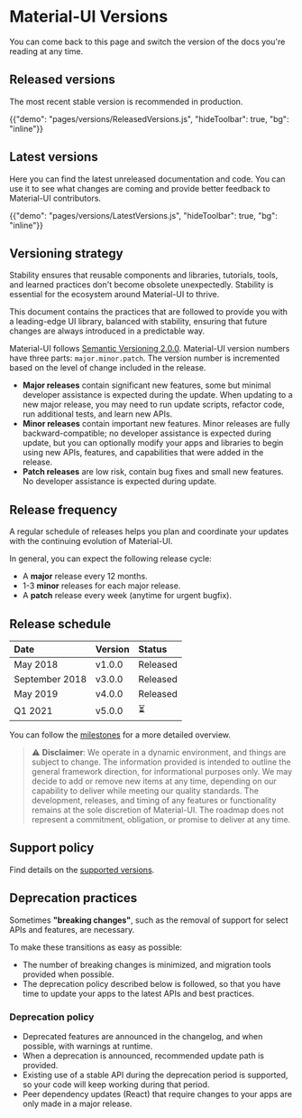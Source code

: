 # Material-UI Versions

<p class="description">You can come back to this page and switch the version of the docs you're reading at any time.</p>

## Released versions

The most recent stable version is recommended in production.

{{"demo": "pages/versions/ReleasedVersions.js", "hideToolbar": true, "bg": "inline"}}

## Latest versions

Here you can find the latest unreleased documentation and code.
You can use it to see what changes are coming and provide better feedback to Material-UI contributors.

{{"demo": "pages/versions/LatestVersions.js", "hideToolbar": true, "bg": "inline"}}

## Versioning strategy

Stability ensures that reusable components and libraries, tutorials, tools, and learned practices don't become obsolete unexpectedly. Stability is essential for the ecosystem around Material-UI to thrive.

This document contains the practices that are followed to provide you with a leading-edge UI library, balanced with stability, ensuring that future changes are always introduced in a predictable way.

Material-UI follows [Semantic Versioning 2.0.0](https://semver.org/).
Material-UI version numbers have three parts: `major.minor.patch`.
The version number is incremented based on the level of change included in the release.

- **Major releases** contain significant new features, some but minimal developer assistance is expected during the update. When updating to a new major release, you may need to run update scripts, refactor code, run additional tests, and learn new APIs.
- **Minor releases** contain important new features.
  Minor releases are fully backward-compatible; no developer assistance is expected during update, but you can optionally modify your apps and libraries to begin using new APIs, features, and capabilities that were added in the release.
- **Patch releases** are low risk, contain bug fixes and small new features.
  No developer assistance is expected during update.

## Release frequency

A regular schedule of releases helps you plan and coordinate your updates with the continuing evolution of Material-UI.

In general, you can expect the following release cycle:

- A **major** release every 12 months.
- 1-3 **minor** releases for each major release.
- A **patch** release every week (anytime for urgent bugfix).

## Release schedule

| Date           | Version | Status   |
| :------------- | :------ | :------- |
| May 2018       | v1.0.0  | Released |
| September 2018 | v3.0.0  | Released |
| May 2019       | v4.0.0  | Released |
| Q1 2021        | v5.0.0  | ⏳       |

You can follow the [milestones](https://github.com/mui-org/material-ui/milestones) for a more detailed overview.

> ⚠️ **Disclaimer**: We operate in a dynamic environment, and things are subject to change. The information provided is intended to outline the general framework direction, for informational purposes only. We may decide to add or remove new items at any time, depending on our capability to deliver while meeting our quality standards. The development, releases, and timing of any features or functionality remains at the sole discretion of Material-UI. The roadmap does not represent a commitment, obligation, or promise to deliver at any time.

## Support policy

Find details on the [supported versions](/getting-started/support/#supported-versions).

## Deprecation practices

Sometimes **"breaking changes"**, such as the removal of support for select APIs and features, are necessary.

To make these transitions as easy as possible:

- The number of breaking changes is minimized, and migration tools provided when possible.
- The deprecation policy described below is followed, so that you have time to update your apps to the latest APIs and best practices.

### Deprecation policy

- Deprecated features are announced in the changelog, and when possible, with warnings at runtime.
- When a deprecation is announced, recommended update path is provided.
- Existing use of a stable API during the deprecation period is supported, so your code will keep working during that period.
- Peer dependency updates (React) that require changes to your apps are only made in a major release.
